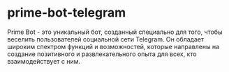 # prime-bot-telegram
Prime Bot - это уникальный бот, созданный специально для того, чтобы веселить пользователей социальной сети Telegram. Он обладает широким спектром функций и возможностей, которые направлены на создание позитивного и развлекательного опыта для всех, кто взаимодействует с ним. 
